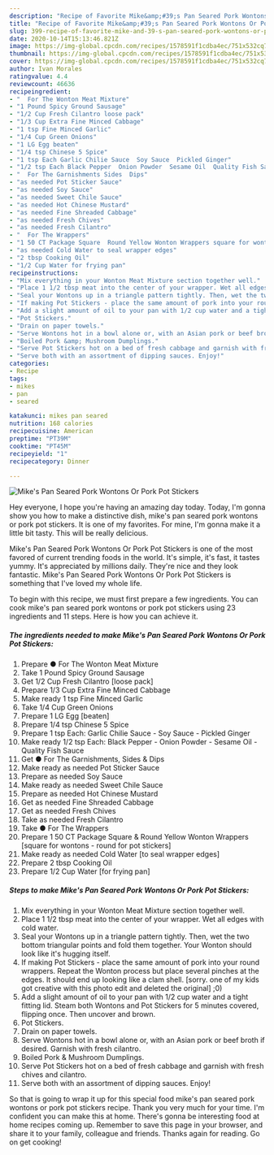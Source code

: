 ```yaml
---
description: "Recipe of Favorite Mike&amp;#39;s Pan Seared Pork Wontons Or Pork Pot Stickers"
title: "Recipe of Favorite Mike&amp;#39;s Pan Seared Pork Wontons Or Pork Pot Stickers"
slug: 399-recipe-of-favorite-mike-and-39-s-pan-seared-pork-wontons-or-pork-pot-stickers
date: 2020-10-14T15:13:46.821Z
image: https://img-global.cpcdn.com/recipes/1578591f1cdba4ec/751x532cq70/mikes-pan-seared-pork-wontons-or-pork-pot-stickers-recipe-main-photo.jpg
thumbnail: https://img-global.cpcdn.com/recipes/1578591f1cdba4ec/751x532cq70/mikes-pan-seared-pork-wontons-or-pork-pot-stickers-recipe-main-photo.jpg
cover: https://img-global.cpcdn.com/recipes/1578591f1cdba4ec/751x532cq70/mikes-pan-seared-pork-wontons-or-pork-pot-stickers-recipe-main-photo.jpg
author: Ivan Morales
ratingvalue: 4.4
reviewcount: 46636
recipeingredient:
- "  For The Wonton Meat Mixture"
- "1 Pound Spicy Ground Sausage"
- "1/2 Cup Fresh Cilantro loose pack"
- "1/3 Cup Extra Fine Minced Cabbage"
- "1 tsp Fine Minced Garlic"
- "1/4 Cup Green Onions"
- "1 LG Egg beaten"
- "1/4 tsp Chinese 5 Spice"
- "1 tsp Each Garlic Chilie Sauce  Soy Sauce  Pickled Ginger"
- "1/2 tsp Each Black Pepper  Onion Powder  Sesame Oil  Quality Fish Sauce"
- "  For The Garnishments Sides  Dips"
- "as needed Pot Sticker Sauce"
- "as needed Soy Sauce"
- "as needed Sweet Chile Sauce"
- "as needed Hot Chinese Mustard"
- "as needed Fine Shreaded Cabbage"
- "as needed Fresh Chives"
- "as needed Fresh Cilantro"
- "  For The Wrappers"
- "1 50 CT Package Square  Round Yellow Wonton Wrappers square for wontons  round for pot stickers"
- "as needed Cold Water to seal wrapper edges"
- "2 tbsp Cooking Oil"
- "1/2 Cup Water for frying pan"
recipeinstructions:
- "Mix everything in your Wonton Meat Mixture section together well."
- "Place 1 1/2 tbsp meat into the center of your wrapper. Wet all edges with cold water."
- "Seal your Wontons up in a triangle pattern tightly. Then, wet the two bottom triangular points and fold them together. Your Wonton should look like it&#39;s hugging itself."
- "If making Pot Stickers - place the same amount of pork into your round wrappers. Repeat the Wonton process but place several pinches at the edges. It should end up looking like a clam shell. [sorry. one of my kids got creative with this photo edit and deleted the original] ;0)"
- "Add a slight amount of oil to your pan with 1/2 cup water and a tight fitting lid. Steam both Wontons and Pot Stickers for 5 minutes covered, flipping once. Then uncover and brown."
- "Pot Stickers."
- "Drain on paper towels."
- "Serve Wontons hot in a bowl alone or, with an Asian pork or beef broth if desired. Garnish with fresh cilantro."
- "Boiled Pork &amp; Mushroom Dumplings."
- "Serve Pot Stickers hot on a bed of fresh cabbage and garnish with fresh chives and cilantro."
- "Serve both with an assortment of dipping sauces. Enjoy!"
categories:
- Recipe
tags:
- mikes
- pan
- seared

katakunci: mikes pan seared 
nutrition: 168 calories
recipecuisine: American
preptime: "PT39M"
cooktime: "PT45M"
recipeyield: "1"
recipecategory: Dinner

---
```



![Mike&#39;s Pan Seared Pork Wontons Or Pork Pot Stickers](https://img-global.cpcdn.com/recipes/1578591f1cdba4ec/751x532cq70/mikes-pan-seared-pork-wontons-or-pork-pot-stickers-recipe-main-photo.jpg)

Hey everyone, I hope you're having an amazing day today. Today, I'm gonna show you how to make a distinctive dish, mike&#39;s pan seared pork wontons or pork pot stickers. It is one of my favorites. For mine, I'm gonna make it a little bit tasty. This will be really delicious.

Mike&#39;s Pan Seared Pork Wontons Or Pork Pot Stickers is one of the most favored of current trending foods in the world. It's simple, it's fast, it tastes yummy. It's appreciated by millions daily. They're nice and they look fantastic. Mike&#39;s Pan Seared Pork Wontons Or Pork Pot Stickers is something that I've loved my whole life.




To begin with this recipe, we must first prepare a few ingredients. You can cook mike&#39;s pan seared pork wontons or pork pot stickers using 23 ingredients and 11 steps. Here is how you can achieve it.

<!--inarticleads1-->

##### The ingredients needed to make Mike&#39;s Pan Seared Pork Wontons Or Pork Pot Stickers:

1. Prepare  ● For The Wonton Meat Mixture
1. Take 1 Pound Spicy Ground Sausage
1. Get 1/2 Cup Fresh Cilantro [loose pack]
1. Prepare 1/3 Cup Extra Fine Minced Cabbage
1. Make ready 1 tsp Fine Minced Garlic
1. Take 1/4 Cup Green Onions
1. Prepare 1 LG Egg [beaten]
1. Prepare 1/4 tsp Chinese 5 Spice
1. Prepare 1 tsp Each: Garlic Chilie Sauce - Soy Sauce - Pickled Ginger
1. Make ready 1/2 tsp Each: Black Pepper - Onion Powder - Sesame Oil - Quality Fish Sauce
1. Get  ● For The Garnishments, Sides &amp; Dips
1. Make ready as needed Pot Sticker Sauce
1. Prepare as needed Soy Sauce
1. Make ready as needed Sweet Chile Sauce
1. Prepare as needed Hot Chinese Mustard
1. Get as needed Fine Shreaded Cabbage
1. Get as needed Fresh Chives
1. Take as needed Fresh Cilantro
1. Take  ● For The Wrappers
1. Prepare 1 50 CT Package Square &amp; Round Yellow Wonton Wrappers [square for wontons - round for pot stickers]
1. Make ready as needed Cold Water [to seal wrapper edges]
1. Prepare 2 tbsp Cooking Oil
1. Prepare 1/2 Cup Water [for frying pan]




<!--inarticleads2-->

##### Steps to make Mike&#39;s Pan Seared Pork Wontons Or Pork Pot Stickers:

1. Mix everything in your Wonton Meat Mixture section together well.
1. Place 1 1/2 tbsp meat into the center of your wrapper. Wet all edges with cold water.
1. Seal your Wontons up in a triangle pattern tightly. Then, wet the two bottom triangular points and fold them together. Your Wonton should look like it&#39;s hugging itself.
1. If making Pot Stickers - place the same amount of pork into your round wrappers. Repeat the Wonton process but place several pinches at the edges. It should end up looking like a clam shell. [sorry. one of my kids got creative with this photo edit and deleted the original] ;0)
1. Add a slight amount of oil to your pan with 1/2 cup water and a tight fitting lid. Steam both Wontons and Pot Stickers for 5 minutes covered, flipping once. Then uncover and brown.
1. Pot Stickers.
1. Drain on paper towels.
1. Serve Wontons hot in a bowl alone or, with an Asian pork or beef broth if desired. Garnish with fresh cilantro.
1. Boiled Pork &amp; Mushroom Dumplings.
1. Serve Pot Stickers hot on a bed of fresh cabbage and garnish with fresh chives and cilantro.
1. Serve both with an assortment of dipping sauces. Enjoy!




So that is going to wrap it up for this special food mike&#39;s pan seared pork wontons or pork pot stickers recipe. Thank you very much for your time. I'm confident you can make this at home. There's gonna be interesting food at home recipes coming up. Remember to save this page in your browser, and share it to your family, colleague and friends. Thanks again for reading. Go on get cooking!
